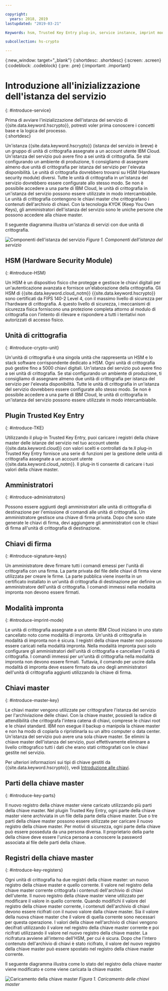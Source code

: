 ```yaml
---

copyright:
  years: 2018, 2019
lastupdated: "2019-03-21"

Keywords: hsm, Trusted Key Entry plug-in, service instance, imprint mode

subcollection: hs-crypto

---
```


{:new_window: target="_blank"}
{:shortdesc: .shortdesc}
{:screen: .screen}
{:codeblock: .codeblock}
{:pre: .pre}
{:important: .important}

# Introduzione all'inizializzazione dell'istanza del servizio
{: #introduce-service}

Prima di avviare l'inizializzazione dell'istanza del servizio di {{site.data.keyword.hscrypto}}, potresti voler prima conoscere i concetti base e la logica del processo.  
{:shortdesc}

Un'istanza {{site.data.keyword.hscrypto}} (istanza del servizio in breve) è un gruppo di unità di crittografia assegnate a un account utente IBM Cloud. Un'istanza del servizio può avere fino a sei unità di crittografia. Se stai configurando un ambiente di produzione, ti consigliamo di assegnare almeno due unità di crittografia per istanza del servizio per l'elevata disponibilità. Le unità di crittografia dovrebbero trovarsi su HSM (Hardware security module) diversi. Tutte le unità di crittografia in un'istanza del servizio dovrebbero essere configurate allo stesso modo. Se non è possibile accedere a una parte di IBM Cloud, le unità di crittografia in un'istanza del servizio possono essere utilizzate in modo intercambiabile. Le unità di crittografia contengono le chiavi master che crittografano i contenuti dell'archivio di chiavi. Con la tecnologia KYOK (Keep You Own Keys), gli amministratori dell'istanza del servizio sono le uniche persone che possono accedere alla chiave master.

Il seguente diagramma illustra un'istanza di servizi con due unità di crittografia.

![Componenti dell'istanza del servizio](image/service_instance.png "Componenti dell'istanza del servizio")
*Figura 1. Componenti dell'istanza del servizio*

## HSM (Hardware Security Module)
{: #introduce-HSM}

Un HSM è un dispositivo fisico che protegge e gestisce le chiavi digitali per un'autenticazione avanzata e fornisce un'elaborazione della crittografia. Gli HSM di {{site.data.keyword.cloud_notm}} {{site.data.keyword.hscrypto}} sono certificati da FIPS 140-2 Level 4, con il massimo livello di sicurezza per l'hardware di crittografia. A questo livello di sicurezza, i meccanismi di sicurezza fisica forniscono una protezione completa attorno al modulo di crittografia con l'intento di rilevare e rispondere a tutti i tentativi non autorizzati di accesso fisico.

## Unità di crittografia
{: #introduce-crypto-unit}

Un'unità di crittografia è una singola unità che rappresenta un HSM e lo stack software corrispondente dedicato a HSM. Ogni unità di crittografia può gestire fino a 5000 chiavi digitali. Un'istanza del servizio può avere fino a sei unità di crittografia. Se stai configurando un ambiente di produzione, ti consigliamo di assegnare almeno due unità di crittografia per istanza del servizio per l'elevata disponibilità. Tutte le unità di crittografia in un'istanza del servizio dovrebbero essere configurate allo stesso modo. Se non è possibile accedere a una parte di IBM Cloud, le unità di crittografia in un'istanza del servizio possono essere utilizzate in modo intercambiabile. 

## Plugin Trusted Key Entry
{: #introduce-TKE}

Utilizzando il plug-in Trusted Key Entry, puoi caricare i registri della chiave master delle istanze del servizio nel tuo account utente {{site.data.keyword.cloud}} con valori scelti e controllati da te.Il plug-in Trusted Key Entry fornisce una serie di funzioni per la gestione delle unità di crittografia assegnate a un account utente {{site.data.keyword.cloud_notm}}. Il plug-in ti consente di caricare i tuoi valori della chiave master.

## Amministratori
{: #introduce-administrators}

Possono essere aggiunti degli amministratori alle unità di crittografia di destinazione per l'emissione di comandi alle unità di crittografia. Un amministratore gestisce una chiave di firma privata. Dopo che sono state generate le chiavi di firma, devi aggiungere gli amministratori con le chiavi di firma all'unità di crittografia di destinazione.

## Chiavi di firma
{: #introduce-signature-keys}

Un amministratore deve firmare tutti i comandi emessi per l'unità di crittografia con una firma. La parte privata del file delle chiavi di firma viene utilizzata per creare le firme. La parte pubblica viene inserita in un certificato installato in un'unità di crittografia di destinazione per definire un amministratore dell'unità di crittografia. I comandi immessi nella modalità impronta non devono essere firmati.

## Modalità impronta
{: #introduce-imprint-mode}

Le unità di crittografia assegnate a un utente IBM Cloud iniziano in uno stato cancellato noto come modalità di impronta. Un'unità di crittografia in modalità di impronta non è sicura. I registri della chiave master non possono essere caricati nella modalità impronta. Nella modalità impronta puoi solo configurare gli amministratori dell'unità di crittografia e cancellare l'unità di crittografia. I comandi immessi per un'unità di crittografia nella modalità impronta non devono essere firmati. Tuttavia, il comando per uscire dalla modalità di impronta deve essere firmato da uno degli amministratori dell'unità di crittografia aggiunti utilizzando la chiave di firma. 

## Chiavi master
{: #introduce-master-key}

Le chiavi master vengono utilizzate per crittografare l'istanza del servizio per l'archiviazione delle chiavi. Con la chiave master, possiedi la radice di attendibilità che crittografa l'intera catena di chiavi, comprese le chiavi root e le chiavi standard. IBM non esegue il backup o manipola la chiave master e non ha modo di copiarla o ripristinarla su un altro computer o data center. Un'istanza del servizio può avere una sola chiave master. Se elimini la chiave master dell'istanza del servizio, puoi effettivamente eliminare a livello crittografico tutti i dati che erano stati crittografati con le chiavi gestite nel servizio.

Per ulteriori informazioni sui tipi di chiave gestiti da {{site.data.keyword.hscrypto}}, vedi [Introduzione alle chiavi](/docs/services/hs-crypto/keys_intro.html#introduce-keys).

## Parti della chiave master
{: #introduce-key-parts}

Il nuovo registro della chiave master viene caricato utilizzando più parti della chiave master. Nel plugin Trusted Key Entry, ogni parte della chiave master viene archiviata in un file della parte della chiave master. Due o tre parti della chiave master possono essere utilizzate per caricare il nuovo registro della chiave master. Per motivi di sicurezza, ogni parte della chiave può essere posseduta da una persona diversa. Il proprietario della parte della chiave deve essere l'unica persona a conoscere la password associata al file delle parti della chiave.

## Registri della chiave master
{: #introduce-key-registers}

Ogni unità di crittografia ha due registri della chiave master: un nuovo registro della chiave master e quello corrente. Il valore nel registro della chiave master corrente crittografa i contenuti dell'archivio di chiavi dell'utente. Il nuovo registro della chiave master viene utilizzato per modificare il valore in quello corrente. Quando modifichi il valore del registro della chiave master corrente, i contenuti dell'archivio di chiavi devono essere ricifrati con il nuovo valore dalla chiave master. Sia il valore della nuova chiave master che il valore di quella corrente sono necessari per questa operazione. I valori della chiave nell'archivio di chiavi vengono decifrati utilizzando il valore nel registro della chiave master corrente e poi ricifrati utilizzando il valore nel nuovo registro della chiave master. La ricifratura avviene all'interno dell'HSM, per cui è sicura. Dopo che l'intero contenuto dell'archivio di chiavi è stato ricifrato, il valore del nuovo registro della chiave master può essere spostato nel registro della chiave master corrente.

Il seguente diagramma illustra come lo stato del registro della chiave master viene modificato e come viene caricata la chiave master.

![Caricamento della chiave master](image/master_key_register.png "Come caricare la chiave master")
*Figura 1. Caricamento delle chiavi master*  
